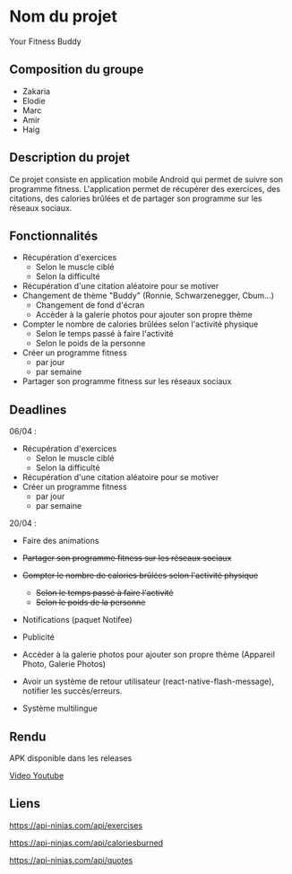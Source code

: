 # Nom du projet
Your Fitness Buddy

## Composition du groupe

- Zakaria
- Elodie
- Marc
- Amir
- Haig

## Description du projet

Ce projet consiste en application mobile Android qui permet de suivre son programme fitness. L'application permet de récupérer des exercices, des citations, des calories brûlées et de partager son programme sur les réseaux sociaux.

## Fonctionnalités

- Récupération d'exercices
  - Selon le muscle ciblé
  - Selon la difficulté
- Récupération d'une citation aléatoire pour se motiver
- Changement de thème "Buddy" (Ronnie, Schwarzenegger, Cbum...)
  - Changement de fond d'écran
  - Accèder à la galerie photos pour ajouter son propre thème
- Compter le nombre de calories brûlées selon l'activité physique
  - Selon le temps passé à faire l'activité
  - Selon le poids de la personne
- Créer un programme fitness
  - par jour
  - par semaine
- Partager son programme fitness sur les réseaux sociaux

## Deadlines

06/04 : 
- Récupération d'exercices
  - Selon le muscle ciblé
  - Selon la difficulté
- Récupération d'une citation aléatoire pour se motiver
- Créer un programme fitness
  - par jour
  - par semaine

20/04 : 
- Faire des animations
- ~~Partager son programme fitness sur les réseaux sociaux~~

- ~~Compter le nombre de calories brûlées selon l'activité physique~~

  - ~~Selon le temps passé à faire l'activité~~
  - ~~Selon le poids de la personne~~

- Notifications (paquet Notifee)
- Publicité
- Accèder à la galerie photos pour ajouter son propre thème (Appareil Photo, Galerie Photos)
- Avoir un système de retour utilisateur (react-native-flash-message), notifier les succès/erreurs.
- Système multilingue

## Rendu

APK disponible dans les releases

[Video Youtube](https://youtu.be/AyWJRavYTCM)

## Liens

https://api-ninjas.com/api/exercises

https://api-ninjas.com/api/caloriesburned

https://api-ninjas.com/api/quotes